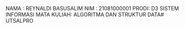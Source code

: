 NAMA : REYNALDI BASUSALIM
NIM  : 21081000001
PRODI: D3 SISTEM INFORMASI
MATA KULIAH: ALGORITMA DAN STRUKTUR DATA# UTSALPRO
